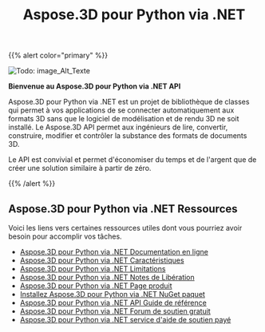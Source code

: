 ﻿---
title: Aspose.3D pour Python via .NET
type: docs
description: Aspose.3D pour Python via .NET est un projet de bibliothèque de classes qui permet à vos applications de se connecter automatiquement aux formats 3D sans que le logiciel de modélisation et de rendu 3D ne soit installé. Le Aspose.3D API permet aux ingénieurs de lire, convertir, construire, modifier et contrôler la substance des formats de documents 3D.
weight: 30
url: /fr/python-net/
is_root: true
---
{{% alert color="primary" %}}

![Todo: image_Alt_Texte](home_1.png)

**Bienvenue au Aspose.3D pour Python via .NET API**

Aspose.3D pour Python via .NET est un projet de bibliothèque de classes qui permet à vos applications de se connecter automatiquement aux formats 3D sans que le logiciel de modélisation et de rendu 3D ne soit installé. Le Aspose.3D API permet aux ingénieurs de lire, convertir, construire, modifier et contrôler la substance des formats de documents 3D.

Le API est convivial et permet d'économiser du temps et de l'argent que de créer une solution similaire à partir de zéro.

{{% /alert %}}
## **Aspose.3D pour Python via .NET Ressources**
Voici les liens vers certaines ressources utiles dont vous pourriez avoir besoin pour accomplir vos tâches.

- [Aspose.3D pour Python via .NET Documentation en ligne](/3d/fr/python-net/)
- [Aspose.3D pour Python via .NET Caractéristiques](/3d/fr/python-net/product-overview/#productoverview-richfeatures)
- [Aspose.3D pour Python via .NET Limitations](/3d/fr/python-net/installation/#installation-systemrequirements)
- [Aspose.3D pour Python via .NET Notes de Libération](https://releases.aspose.com/fr/3d/python-net/release-notes/)
- [Aspose.3D pour Python via .NET Page produit](https://products.aspose.com/3d/python-net/)
- [Installez Aspose.3D pour Python via .NET NuGet paquet](https://www.nuget.org/packages/Aspose.3D/)
- [Aspose.3D pour Python via .NET API Guide de référence](https://reference.aspose.com/3d/net)
- [Aspose.3D pour Python via .NET Forum de soutien gratuit](https://forum.aspose.com/c/3d/18)
- [Aspose.3D pour Python via .NET service d'aide de soutien payé](https://helpdesk.aspose.com/)
